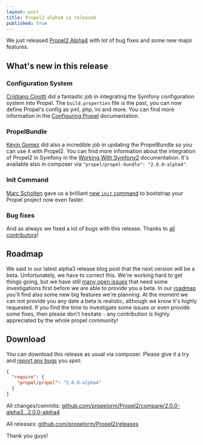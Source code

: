 ```yaml
---
layout: post
title: Propel2 alpha4 is released
published: true
---
```


We just released [Propel2 Alpha4](https://github.com/propelorm/Propel2/releases/tag/2.0.0-alpha4) with lot of bug fixes
and some new major features.

<!-- more -->

## What's new in this release


### Configuration System

[Cristiano Cinotti](https://github.com/cristianoc72) did a fantastic job in integrating the Symfony configuration system
into Propel. The `build.properties` file is the past, you can now define Propel's config as yml, php, ini and more.
You can find more information in the [Configuring Propel](http://propelorm.org/documentation/10-configuration.html) documentation.

### PropelBundle 

[Kévin Gomez](https://github.com/K-Phoen) did also a incredible job in updating the PropelBundle so you can use
it with Propel2. You can find more information about the integration of Propel2 in Symfony in the
[Working With Symfony2](http://propelorm.org/documentation/cookbook/symfony2/index.html) documentation.
It's available also in composer via `"propel/propel-bundle": "2.0.0-alpha4"`.

### Init Command

[Marc Scholten](https://github.com/mpscholten) gave us a brilliant [new `init` command](https://github.com/propelorm/Propel2/pull/693)
to bootstrap your Propel project now even faster.

### Bug fixes

And as always we fixed a lot of bugs with this release. Thanks to [all contributors](https://github.com/propelorm/Propel2/compare/2.0.0-alpha3...2.0.0-alpha4)!

## Roadmap

We said in our latest alpha3 release blog post that the next version will be a beta. Unfortunately, we have to correct this.
We're working hard to get things going, but we have still [many open issues](https://github.com/propelorm/Propel2/issues)
that need some investigations first before we are able to provide you a beta. In our [roadmap](https://github.com/propelorm/Propel2/wiki)
you'll find also some new big features we're planning. At the moment we can not provide you any date a beta is realistic,
although we know it's highly requested. If you find the time to investigate some issues or even provide some fixes,
then please don't hesitate - any contribution is highly appreciated by the whole propel community!


## Download

You can download this release as usual via composer. Please give it a try and [report any bugs](https://github.com/propelorm/Propel2/issues/new)
you spot:

```json
{
  "require": {
    "propel/propel": "2.0.0-alpha4"
  }
}
```

All changes/commits: [github.com/propelorm/Propel2/compare/2.0.0-alpha3...2.0.0-alpha4](https://github.com/propelorm/Propel2/compare/2.0.0-alpha3...2.0.0-alpha4)

All releases: [github.com/propelorm/Propel2/releases](https://github.com/propelorm/Propel2/releases)


Thank you guys!